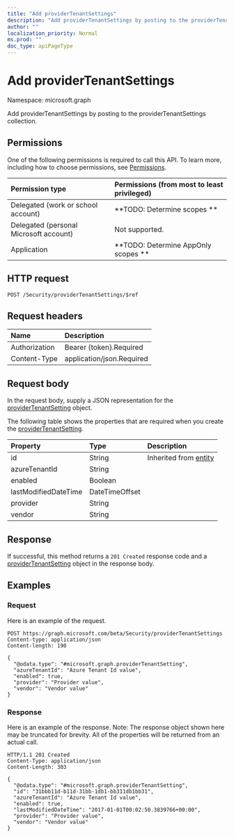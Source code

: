 ```yaml
---
title: "Add providerTenantSettings"
description: "Add providerTenantSettings by posting to the providerTenantSettings collection."
author: ""
localization_priority: Normal
ms.prod: ""
doc_type: apiPageType
---
```


# Add providerTenantSettings

Namespace: microsoft.graph

Add providerTenantSettings by posting to the providerTenantSettings collection.

## Permissions
One of the following permissions is required to call this API. To learn more, including how to choose permissions, see [Permissions](/concepts/permissions-reference.md).

|Permission type|Permissions (from most to least privileged)|
|:---|:---|
|Delegated (work or school account)|**TODO: Determine scopes **|
|Delegated (personal Microsoft account)|Not supported.|
|Application|**TODO: Determine AppOnly scopes **|

## HTTP request
<!-- {
  "blockType": "ignored"
}
-->
``` http
POST /Security/providerTenantSettings/$ref
```

## Request headers
|Name|Description|
|:---|:---|
|Authorization|Bearer {token}.Required|
|Content-Type|application/json.Required|

## Request body
In the request body, supply a JSON representation for the [providerTenantSetting](../resources/providertenantsetting.md) object.

The following table shows the properties that are required when you create the [providerTenantSetting](../resources/providertenantsetting.md).

|Property|Type|Description|
|:---|:---|:---|
|id|String| Inherited from [entity](../resources/entity.md)|
|azureTenantId|String||
|enabled|Boolean||
|lastModifiedDateTime|DateTimeOffset||
|provider|String||
|vendor|String||



## Response
If successful, this method returns a `201 Created` response code and a [providerTenantSetting](../resources/providertenantsetting.md) object in the response body.

## Examples

### Request
Here is an example of the request.
<!-- {
  "blockType": "request",
  "name": "create_providertenantsetting_from_"
}
-->
``` http
POST https://graph.microsoft.com/beta/Security/providerTenantSettings
Content-type: application/json
Content-length: 190

{
  "@odata.type": "#microsoft.graph.providerTenantSetting",
  "azureTenantId": "Azure Tenant Id value",
  "enabled": true,
  "provider": "Provider value",
  "vendor": "Vendor value"
}
```

### Response
Here is an example of the response. Note: The response object shown here may be truncated for brevity. All of the properties will be returned from an actual call.
<!-- {
  "blockType": "response",
  "truncated": true,
  "@odata.type": "microsoft.graph.providertenantsetting"
}
-->
``` http
HTTP/1.1 201 Created
Content-Type: application/json
Content-Length: 303

{
  "@odata.type": "#microsoft.graph.providerTenantSetting",
  "id": "31bbb11d-b11d-31bb-1db1-bb311db1bb31",
  "azureTenantId": "Azure Tenant Id value",
  "enabled": true,
  "lastModifiedDateTime": "2017-01-01T00:02:50.3839766+00:00",
  "provider": "Provider value",
  "vendor": "Vendor value"
}
```

